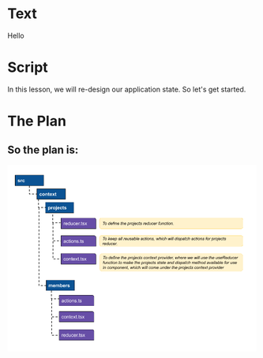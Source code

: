 # Text
Hello

# Script
In  this lesson, we will re-design our application state. So let's get started.

# The Plan
So the plan is:
- 
![state-folder-str.png](app-state.png)